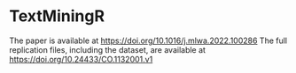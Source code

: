 # TextMiningR
The paper is available at https://doi.org/10.1016/j.mlwa.2022.100286
The full replication files, including the dataset, are available at https://doi.org/10.24433/CO.1132001.v1
